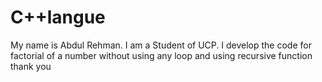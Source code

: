# C++langue
My name is Abdul Rehman. I am a Student of UCP. I develop the code for factorial of a number without using any loop and using recursive function thank you 
